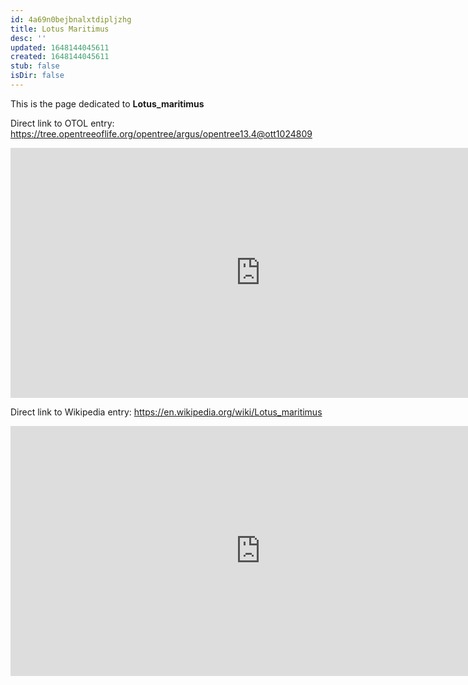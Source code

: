 ```yaml
---
id: 4a69n0bejbnalxtdipljzhg
title: Lotus Maritimus
desc: ''
updated: 1648144045611
created: 1648144045611
stub: false
isDir: false
---
```

This is the page dedicated to **Lotus_maritimus**


Direct link to OTOL entry: https://tree.opentreeoflife.org/opentree/argus/opentree13.4@ott1024809



<html>
    <body>
    <iframe src="https://tree.opentreeoflife.org/opentree/argus/opentree13.4@ott1024809"
    width="800" height="400" frameborder="0" allowfullscreen> </iframe>
    </body>
</html>
    


Direct link to Wikipedia entry: https://en.wikipedia.org/wiki/Lotus_maritimus



<html>
    <body>
    <iframe src="https://en.wikipedia.org/wiki/Lotus_maritimus"
    width="800" height="400" frameborder="0" allowfullscreen> </iframe>
    </body>
</html>
    
